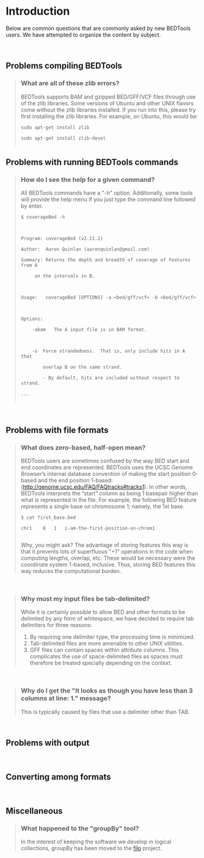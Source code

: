 

# Introduction #

Below are common questions that are commonly asked by new BEDTools users. We have attempted to organize the content by subject.

<br>


<h2>Problems compiling BEDTools</h2>
<blockquote><h3>What are all of these zlib errors?</h3>
BEDTools supports BAM and gzipped BED/GFF/VCF files through use of the zlib libraries. Some versions of Ubuntu and other UNIX flavors come without the zlib libraries installed.  If you run into this, please try first installing the zlib libraries.  For example, on Ubuntu, this would be:<br>
<pre><code>sudo apt-get install zlib<br>
sudo apt-get install zlib-devel<br>
</code></pre></blockquote>

<h2>Problems with running BEDTools commands</h2>
<blockquote><h3>How do I see the help for a given command?</h3>
All BEDTools commands have a "-h" option.  Additionally, some tools will provide the help menu if you just type the command line followed by enter.<br>
<pre><code>$ coverageBed -h<br>
<br>
Program: coverageBed (v2.11.2)<br>
Author:  Aaron Quinlan (aaronquinlan@gmail.com)<br>
Summary: Returns the depth and breadth of coverage of features from A<br>
	 on the intervals in B.<br>
<br>
Usage:   coverageBed [OPTIONS] -a &lt;bed/gff/vcf&gt; -b &lt;bed/gff/vcf&gt;<br>
<br>
Options: <br>
	-abam	The A input file is in BAM format.<br>
<br>
	-s	Force strandedness.  That is, only include hits in A that<br>
		overlap B on the same strand.<br>
		- By default, hits are included without respect to strand.<br>
...<br>
</code></pre></blockquote>

<br>

<h2>Problems with file formats</h2>


<blockquote><h3>What does zero-based, half-open mean?</h3>
BEDTools users are sometimes confused by the way BED start and end coordinates are represented. BEDTools uses the UCSC Genome Browser’s internal database convention of making the start position 0-based and the end position 1-based: (<a href='http://genome.ucsc.edu/FAQ/FAQtracks#tracks1'>http://genome.ucsc.edu/FAQ/FAQtracks#tracks1</a>). In other words, BEDTools interprets the “start” column as being 1 basepair higher than what is represented in the file. For example, the following BED feature represents a single base on chromosome 1; namely, the 1st base.<br>
<pre><code>$ cat first_base.bed <br>
chr1	0	1	i-am-the-first-position-on-chrom1<br>
</code></pre>
Why, you might ask? The advantage of storing features this way is that it prevents lots of superfluous "+1" operations in the code when computing lengths, overlap, etc. These would be necessary were the coordinate system 1-based, inclusive. Thus, storing BED features this way reduces the computational burden.</blockquote>

<br>

<blockquote><h3>Why must my input files be tab-delimited?</h3>
While it is certainly possible to allow BED and other formats to be delimited by any form of whitespace, we have decided to require tab delimiters for three reasons:<br>
<ol><li>By requiring one delimiter type, the processing time is minimized.<br>
</li><li>Tab-delimited files are more amenable to other UNIX utilities.<br>
</li><li>GFF files can contain spaces within attribute columns. This complicates the use of space-delimited files as spaces must therefore be treated specially depending on the context.</li></ol></blockquote>

<br>

<blockquote><h3>Why do I get the "It looks as though you have less than 3 columns at line: 1." message?</h3>
This is typically caused by files that use a delimiter other than TAB.</blockquote>

<br>

<h2>Problems with output</h2>

<br>


<h2>Converting among formats</h2>

<br>

<h2>Miscellaneous</h2>
<blockquote><h3>What happened to the "groupBy" tool?</h3>
In the interest of keeping the software we develop in logical collections, groupBy has been moved to the <a href='https://github.com/arq5x/filo'>filo</a> project.
